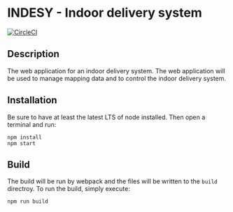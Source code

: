 # INDESY - Indoor delivery system
[![CircleCI](https://circleci.com/gh/nicklasfrahm/indoor-delivery-system.svg?style=svg)](https://circleci.com/gh/nicklasfrahm/indoor-delivery-system)

## Description
The web application for an indoor delivery system. The web application will be used to manage mapping data and to control the indoor delivery system.

## Installation
Be sure to have at least the latest LTS of node installed. Then open a terminal and run:
```shell
npm install
npm start
```

## Build
The build will be run by webpack and the files will be written to the `build` directroy. To run the build, simply execute:
```
npm run build
```
